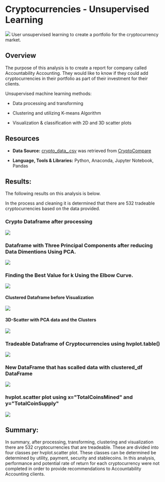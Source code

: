 # Cryptocurrencies - Unsupervised Learning
![](Images/crypto-6713760_1920.jpg)
User unsupervised learning to create a portfolio for the cryptocurrency market.

## Overview
The purpose of this analysis is to create a report for company called Accountability Accounting. They would like to know if they could add cryptocurrencies in their portfolio as part of their investment for their clients.  

Unsupervised machine learning methods:
- Data processing and transforming

- Clustering and utilizing K-means Algorithm 

- Visualization & classification with 2D and 3D scatter plots



## Resources 

- **Data Source:** [crypto_data_.csv](Resources/crypto_data.csv) was retrieved from [CryptoCompare](https://min-api.cryptocompare.com/data/all/coinlist)

- **Language, Tools & Libraries:** Python, Anaconda, Jupyter Notebook, Pandas  



## Results: 
The following results on this analysis is below. 

In the process and cleaning it is determined that there are 532 tradeable cryptocurrencies based on the data provided. 



### Crypto Dataframe after processing
![](Images/Crypto_df.png)




### Dataframe with Three Principal Components after reducing Data Dimentions Using PCA.
![](Images/DataFrame%20with%20Three%20Pincipal%20Components.png)




### Finding the Best Value for k Using the Elbow Curve.
![](Images/Elbow%20Curve.png)




#### Clustered Dataframe before Visualization 
![](Images/Clustered%20df.png)





#### 3D-Scatter with PCA data and the Clusters
![](Images/3D-Scatter%20Plot%20with%20the%20PCA%20Data%20and%20Cluster.png)




### Tradeable Dataframe of Cryptocurrencies using hvplot.table()
![](Images/Tradeable%20Crypto%20Table.png)




### New DataFrame that has scalled data with clustered_df DataFrame
![](Images/New%20DataFrame%20with%20clustered_df.png)



### hvplot.scatter plot using x="TotalCoinsMined" and y="TotalCoinSupply"
![](Images/hvplot.scatter%20plot.png)



## Summary: 
In summary, after processing, transforming, clustering and visualization there are 532 cryptocurrencies that are treadeable. These are divided into four classes per hvplot.scatter plot. These classes can be determined be determined by utility, payment, security and stablecoins. In this analysis, performance and potential rate of return for each cryptocurrency were not completed in order to provide recommendations to Accountability Accounting clients.  

